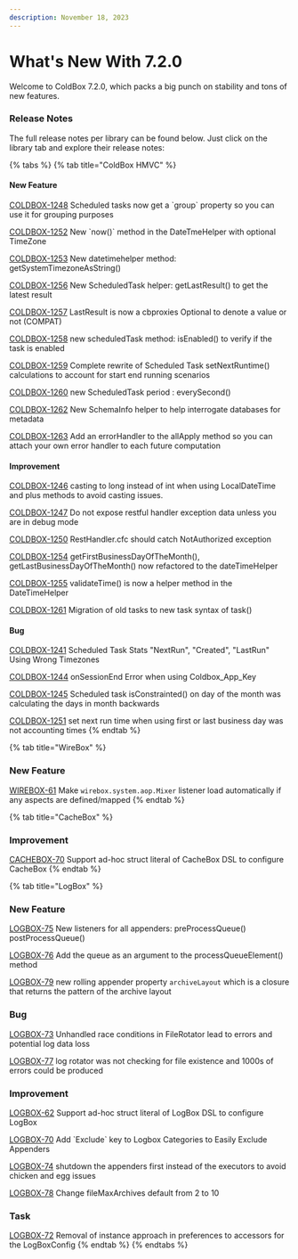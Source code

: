 ```yaml
---
description: November 18, 2023
---
```


# What's New With 7.2.0

Welcome to ColdBox 7.2.0, which packs a big punch on stability and tons of new features.

### Release Notes

The full release notes per library can be found below. Just click on the library tab and explore their release notes:

{% tabs %}
{% tab title="ColdBox HMVC" %}
#### New Feature

[COLDBOX-1248](https://ortussolutions.atlassian.net/browse/COLDBOX-1248) Scheduled tasks now get a \`group\` property so you can use it for grouping purposes

[COLDBOX-1252](https://ortussolutions.atlassian.net/browse/COLDBOX-1252) New \`now()\` method in the DateTmeHelper with optional TimeZone

[COLDBOX-1253](https://ortussolutions.atlassian.net/browse/COLDBOX-1253) New datetimehelper method: getSystemTimezoneAsString()

[COLDBOX-1256](https://ortussolutions.atlassian.net/browse/COLDBOX-1256) New ScheduledTask helper: getLastResult() to get the latest result

[COLDBOX-1257](https://ortussolutions.atlassian.net/browse/COLDBOX-1257) LastResult is now a cbproxies Optional to denote a value or not (COMPAT)

[COLDBOX-1258](https://ortussolutions.atlassian.net/browse/COLDBOX-1258) new scheduledTask method: isEnabled() to verify if the task is enabled

[COLDBOX-1259](https://ortussolutions.atlassian.net/browse/COLDBOX-1259) Complete rewrite of Scheduled Task setNextRuntime() calculations to account for start end running scenarios

[COLDBOX-1260](https://ortussolutions.atlassian.net/browse/COLDBOX-1260) new ScheduledTask period : everySecond()

[COLDBOX-1262](https://ortussolutions.atlassian.net/browse/COLDBOX-1262) New SchemaInfo helper to help interrogate databases for metadata

[COLDBOX-1263](https://ortussolutions.atlassian.net/browse/COLDBOX-1263) Add an errorHandler to the allApply method so you can attach your own error handler to each future computation

#### Improvement

[COLDBOX-1246](https://ortussolutions.atlassian.net/browse/COLDBOX-1246) casting to long instead of int when using LocalDateTime and plus methods to avoid casting issues.

[COLDBOX-1247](https://ortussolutions.atlassian.net/browse/COLDBOX-1247) Do not expose restful handler exception data unless you are in debug mode

[COLDBOX-1250](https://ortussolutions.atlassian.net/browse/COLDBOX-1250) RestHandler.cfc should catch NotAuthorized exception

[COLDBOX-1254](https://ortussolutions.atlassian.net/browse/COLDBOX-1254) getFirstBusinessDayOfTheMonth(), getLastBusinessDayOfTheMonth() now refactored to the dateTimeHelper

[COLDBOX-1255](https://ortussolutions.atlassian.net/browse/COLDBOX-1255) validateTime() is now a helper method in the DateTimeHelper

[COLDBOX-1261](https://ortussolutions.atlassian.net/browse/COLDBOX-1261) Migration of old tasks to new task syntax of task()

#### Bug

[COLDBOX-1241](https://ortussolutions.atlassian.net/browse/COLDBOX-1241) Scheduled Task Stats "NextRun", "Created", "LastRun" Using Wrong Timezones

[COLDBOX-1244](https://ortussolutions.atlassian.net/browse/COLDBOX-1244) onSessionEnd Error when using Coldbox\_App\_Key

[COLDBOX-1245](https://ortussolutions.atlassian.net/browse/COLDBOX-1245) Scheduled task isConstrainted() on day of the month was calculating the days in month backwards

[COLDBOX-1251](https://ortussolutions.atlassian.net/browse/COLDBOX-1251) set next run time when using first or last business day was not accounting times
{% endtab %}

{% tab title="WireBox" %}
### New Feature

[WIREBOX-61](https://ortussolutions.atlassian.net/browse/WIREBOX-61) Make `wirebox.system.aop.Mixer` listener load automatically if any aspects are defined/mapped
{% endtab %}

{% tab title="CacheBox" %}
### Improvement

[CACHEBOX-70](https://ortussolutions.atlassian.net/browse/CACHEBOX-70) Support ad-hoc struct literal of CacheBox DSL to configure CacheBox
{% endtab %}

{% tab title="LogBox" %}
### New Feature

[LOGBOX-75](https://ortussolutions.atlassian.net/browse/LOGBOX-75) New listeners for all appenders: preProcessQueue() postProcessQueue()

[LOGBOX-76](https://ortussolutions.atlassian.net/browse/LOGBOX-76) Add the queue as an argument to the processQueueElement() method

[LOGBOX-79](https://ortussolutions.atlassian.net/browse/LOGBOX-79) new rolling appender property `archiveLayout` which is a closure that returns the pattern of the archive layout

### Bug

[LOGBOX-73](https://ortussolutions.atlassian.net/browse/LOGBOX-73) Unhandled race conditions in FileRotator lead to errors and potential log data loss

[LOGBOX-77](https://ortussolutions.atlassian.net/browse/LOGBOX-77) log rotator was not checking for file existence and 1000s of errors could be produced

### Improvement

[LOGBOX-62](https://ortussolutions.atlassian.net/browse/LOGBOX-62) Support ad-hoc struct literal of LogBox DSL to configure LogBox

[LOGBOX-70](https://ortussolutions.atlassian.net/browse/LOGBOX-70) Add \`Exclude\` key to Logbox Categories to Easily Exclude Appenders

[LOGBOX-74](https://ortussolutions.atlassian.net/browse/LOGBOX-74) shutdown the appenders first instead of the executors to avoid chicken and egg issues

[LOGBOX-78](https://ortussolutions.atlassian.net/browse/LOGBOX-78) Change fileMaxArchives default from 2 to 10

### Task

[LOGBOX-72](https://ortussolutions.atlassian.net/browse/LOGBOX-72) Removal of instance approach in preferences to accessors for the LogBoxConfig
{% endtab %}
{% endtabs %}
